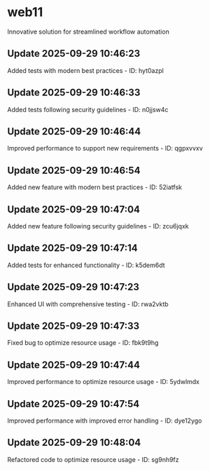 # web11
Innovative solution for streamlined workflow automation

## Update 2025-09-29 10:46:23
Added tests with modern best practices - ID: hyt0azpl


## Update 2025-09-29 10:46:33
Added tests following security guidelines - ID: n0jjsw4c


## Update 2025-09-29 10:46:44
Improved performance to support new requirements - ID: qgpxvvxv


## Update 2025-09-29 10:46:54
Added new feature with modern best practices - ID: 52iatfsk


## Update 2025-09-29 10:47:04
Added new feature following security guidelines - ID: zcu6jqxk


## Update 2025-09-29 10:47:14
Added tests for enhanced functionality - ID: k5dem6dt


## Update 2025-09-29 10:47:23
Enhanced UI with comprehensive testing - ID: rwa2vktb


## Update 2025-09-29 10:47:33
Fixed bug to optimize resource usage - ID: fbk9t9hg


## Update 2025-09-29 10:47:44
Improved performance to optimize resource usage - ID: 5ydwlmdx


## Update 2025-09-29 10:47:54
Improved performance with improved error handling - ID: dye12ygo


## Update 2025-09-29 10:48:04
Refactored code to optimize resource usage - ID: sg9nh9fz

